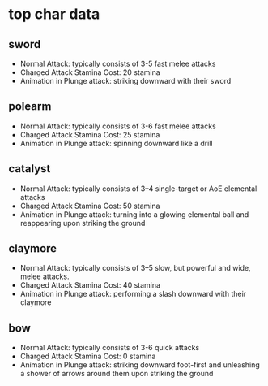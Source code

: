 # top char data

## sword
- Normal Attack: typically consists of 3-5 fast melee attacks
- Charged Attack Stamina Cost: 20 stamina
- Animation in Plunge attack: striking downward with their sword

## polearm
- Normal Attack: typically consists of 3-6 fast melee attacks
- Charged Attack Stamina Cost: 25 stamina
- Animation in Plunge attack: spinning downward like a drill

## catalyst
- Normal Attack: typically consists of 3–4 single-target or AoE elemental attacks
- Charged Attack Stamina Cost: 50 stamina
- Animation in Plunge attack: turning into a glowing elemental ball and reappearing upon striking the ground

## claymore
- Normal Attack:  typically consists of 3–5 slow, but powerful and wide, melee attacks.
- Charged Attack Stamina Cost: 40 stamina
- Animation in Plunge attack: performing a slash downward with their claymore

## bow
- Normal Attack: typically consists of 3-6 quick attacks
- Charged Attack Stamina Cost: 0 stamina
- Animation in Plunge attack: striking downward foot-first and unleashing a shower of arrows around them upon striking the ground